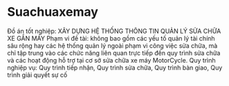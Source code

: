 # Suachuaxemay
Đồ án tốt nghiệp: XÂY DỰNG HỆ THỐNG THÔNG TIN QUẢN LÝ SỬA CHỮA XE GẮN MÁY
Phạm vi đề tài: không bao gồm các yếu tố quản lý tài chính sâu rộng hay các hệ thống quản lý ngoài phạm vi công việc sửa chữa, mà chỉ tập trung vào các chức năng liên quan trực tiếp đến quy trình sửa chữa và các hoạt động hỗ trợ tại cơ sở sửa chữa xe máy MotorCycle.
Quy trình nghiệp vụ: Quy trình tiếp nhận, Quy trình sửa chữa, Quy trình bàn giao, Quy trình giải quyết sự cố

